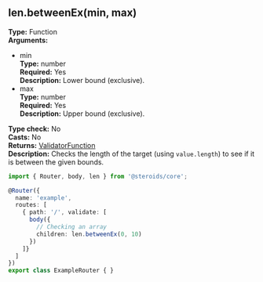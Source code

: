 ## len.betweenEx(min, max)

**Type:** Function  
**Arguments:**
  - min  
    **Type:** number  
    **Required:** Yes  
    **Description:** Lower bound (exclusive).
  - max  
    **Type:** number  
    **Required:** Yes  
    **Description:** Upper bound (exclusive).

**Type check:** No  
**Casts:** No  
**Returns:** [ValidatorFunction](../router-decorator/routedefinition/validationrule/validatorfunction)  
**Description:** Checks the length of the target (using `value.length`) to see if it is between the given bounds.

```ts
import { Router, body, len } from '@steroids/core';

@Router({
  name: 'example',
  routes: [
    { path: '/', validate: [
      body({
        // Checking an array
        children: len.betweenEx(0, 10)
      })
    ]}
  ]
})
export class ExampleRouter { }
```

